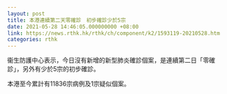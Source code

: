 ```yaml
---
layout: post
title: 本港連續第二天零確診　初步確診少於5宗
date: 2021-05-28 14:46:05.000000000 +08:00
link: https://news.rthk.hk/rthk/ch/component/k2/1593119-20210528.htm
categories: rthk
---
```


衞生防護中心表示，今日沒有新增的新型肺炎確診個案，是連續第二日「零確診」，另外有少於5宗的初步確診。

本港至今累計有11836宗病例及1宗疑似個案。
